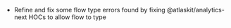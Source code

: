 - Refine and fix some flow type errors found by fixing @atlaskit/analytics-next HOCs to allow flow to type